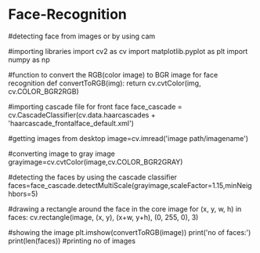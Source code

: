 # Face-Recognition
#detecting face from images or by using cam


#importing libraries
import cv2 as cv
import matplotlib.pyplot as plt
import numpy as np

#function to convert the RGB(color image) to BGR image for face recognition
def convertToRGB(img):
    return cv.cvtColor(img, cv.COLOR_BGR2RGB)

#importing cascade file for front face 
face_cascade = cv.CascadeClassifier(cv.data.haarcascades + 'haarcascade_frontalface_default.xml')

#getting images from desktop
image=cv.imread('image path/imagename')

#converting image to gray image
grayimage=cv.cvtColor(image,cv.COLOR_BGR2GRAY)

#detecting the faces by using the cascade classifier
faces=face_cascade.detectMultiScale(grayimage,scaleFactor=1.15,minNeighbors=5)

#drawing a rectangle around the face in the core image
for (x, y, w, h) in faces:
    cv.rectangle(image, (x, y), (x+w, y+h), (0, 255, 0), 3)

#showing the image
plt.imshow(convertToRGB(image))
print('no of faces:')
print(len(faces))
#printing no of images
